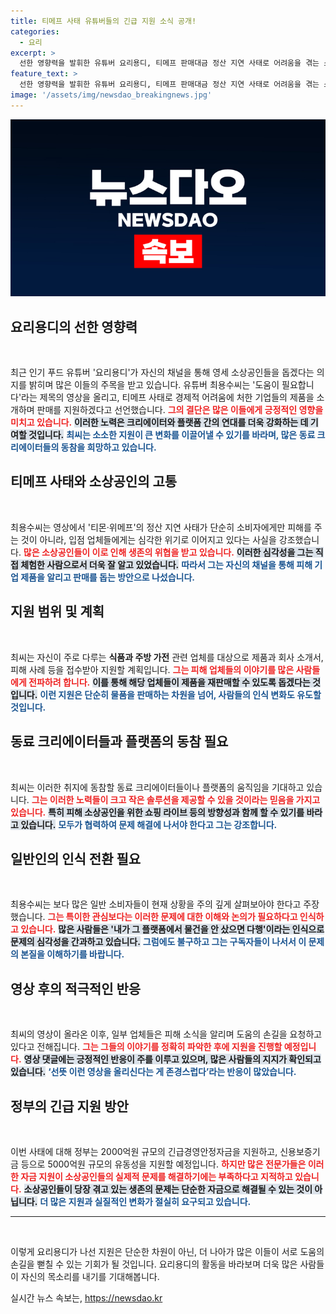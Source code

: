```yaml
---
title: 티메프 사태 유튜버들의 긴급 지원 소식 공개!
categories:
  - 요리
excerpt: >
  선한 영향력을 발휘한 유튜버 요리용디, 티메프 판매대금 정산 지연 사태로 어려움을 겪는 소상공인 지원에 나섰다. 제품 소개와 판매를 통해 동참하는 동료 크리에이터와 플랫폼이 있기를 바란다.
feature_text: >
  선한 영향력을 발휘한 유튜버 요리용디, 티메프 판매대금 정산 지연 사태로 어려움을 겪는 소상공인 지원에 나섰다. 제품 소개와 판매를 통해 동참하는 동료 크리에이터와 플랫폼이 있기를 바란다.
image: '/assets/img/newsdao_breakingnews.jpg'
---
```


<p><img src="/assets/img/newsdao_breakingnews.jpg" alt="bookingtag 속보" /></p>

<h2 data-ke-size="size26">요리용디의 선한 영향력</h2>

<p data-ke-size="size16">&nbsp;</p>

<p>최근 인기 푸드 유튜버 '요리용디'가 자신의 채널을 통해 영세 소상공인들을 돕겠다는 의지를 밝히며 많은 이들의 주목을 받고 있습니다. 유튜버 최용수씨는 '도움이 필요합니다'라는 제목의 영상을 올리고, 티메프 사태로 경제적 어려움에 처한 기업들의 제품을 소개하며 판매를 지원하겠다고 선언했습니다. <b><span style="color: #ee2323;">그의 결단은 많은 이들에게 긍정적인 영향을 미치고 있습니다.</span></b> <b><span style="background-color: #21538527;">이러한 노력은 크리에이터와 플랫폼 간의 연대를 더욱 강화하는 데 기여할 것입니다.</span></b> <b><span style="color: #1a5490;">최씨는 소소한 지원이 큰 변화를 이끌어낼 수 있기를 바라며, 많은 동료 크리에이터들의 동참을 희망하고 있습니다.</span></b></p>

<h2 data-ke-size="size26">티메프 사태와 소상공인의 고통</h2>

<p data-ke-size="size16">&nbsp;</p>

<p>최용수씨는 영상에서 '티몬·위메프'의 정산 지연 사태가 단순히 소비자에게만 피해를 주는 것이 아니라, 입점 업체들에게는 심각한 위기로 이어지고 있다는 사실을 강조했습니다. <b><span style="color: #ee2323;">많은 소상공인들이 이로 인해 생존의 위협을 받고 있습니다.</span></b> <b><span style="background-color: #21538527;">이러한 심각성을 그는 직접 체험한 사람으로서 더욱 잘 알고 있었습니다.</span></b> <b><span style="color: #1a5490;">따라서 그는 자신의 채널을 통해 피해 기업 제품을 알리고 판매를 돕는 방안으로 나섰습니다.</span></b></p>

<h2 data-ke-size="size26">지원 범위 및 계획</h2>

<p data-ke-size="size16">&nbsp;</p>

<p>최씨는 자신이 주로 다루는 <strong>식품과 주방 가전</strong> 관련 업체를 대상으로 제품과 회사 소개서, 피해 사례 등을 접수받아 지원할 계획입니다. <b><span style="color: #ee2323;">그는 피해 업체들의 이야기를 많은 사람들에게 전파하려 합니다.</span></b> <b><span style="background-color: #21538527;">이를 통해 해당 업체들이 제품을 재판매할 수 있도록 돕겠다는 것입니다.</span></b> <b><span style="color: #1a5490;">이런 지원은 단순히 물품을 판매하는 차원을 넘어, 사람들의 인식 변화도 유도할 것입니다.</span></b></p>

<h2 data-ke-size="size26">동료 크리에이터들과 플랫폼의 동참 필요</h2>

<p data-ke-size="size16">&nbsp;</p>

<p>최씨는 이러한 취지에 동참할 동료 크리에이터들이나 플랫폼의 움직임을 기대하고 있습니다. <b><span style="color: #ee2323;">그는 이러한 노력들이 크고 작은 솔루션을 제공할 수 있을 것이라는 믿음을 가지고 있습니다.</span></b> <b><span style="background-color: #21538527;">특히 피해 소상공인을 위한 쇼핑 라이브 등의 방향성과 함께 할 수 있기를 바라고 있습니다.</span></b> <b><span style="color: #1a5490;">모두가 협력하여 문제 해결에 나서야 한다고 그는 강조합니다.</span></b></p>

<h2 data-ke-size="size26">일반인의 인식 전환 필요</h2>

<p data-ke-size="size16">&nbsp;</p>

<p>최용수씨는 보다 많은 일반 소비자들이 현재 상황을 주의 깊게 살펴보아야 한다고 주장했습니다. <b><span style="color: #ee2323;">그는 특이한 관심보다는 이러한 문제에 대한 이해와 논의가 필요하다고 인식하고 있습니다.</span></b> <b><span style="background-color: #21538527;">많은 사람들은 '내가 그 플랫폼에서 물건을 안 샀으면 다행'이라는 인식으로 문제의 심각성을 간과하고 있습니다.</span></b> <b><span style="color: #1a5490;">그럼에도 불구하고 그는 구독자들이 나서서 이 문제의 본질을 이해하기를 바랍니다.</span></b></p>

<h2 data-ke-size="size26">영상 후의 적극적인 반응</h2>

<p data-ke-size="size16">&nbsp;</p>

<p>최씨의 영상이 올라온 이후, 일부 업체들은 피해 소식을 알리며 도움의 손길을 요청하고 있다고 전해집니다. <b><span style="color: #ee2323;">그는 그들의 이야기를 정확히 파악한 후에 지원을 진행할 예정입니다.</span></b> <b><span style="background-color: #21538527;">영상 댓글에는 긍정적인 반응이 주를 이루고 있으며, 많은 사람들의 지지가 확인되고 있습니다.</span></b> <b><span style="color: #1a5490;">‘선뜻 이런 영상을 올리신다는 게 존경스럽다’라는 반응이 많았습니다.</span></b></p>

<h2 data-ke-size="size26">정부의 긴급 지원 방안</h2>

<p data-ke-size="size16">&nbsp;</p>

<p>이번 사태에 대해 정부는 2000억원 규모의 긴급경영안정자금을 지원하고, 신용보증기금 등으로 5000억원 규모의 유동성을 지원할 예정입니다. <b><span style="color: #ee2323;">하지만 많은 전문가들은 이러한 자금 지원이 소상공인들의 실제적 문제를 해결하기에는 부족하다고 지적하고 있습니다.</span></b> <b><span style="background-color: #21538527;">소상공인들이 당장 겪고 있는 생존의 문제는 단순한 자금으로 해결될 수 있는 것이 아닙니다.</span></b> <b><span style="color: #1a5490;">더 많은 지원과 실질적인 변화가 절실히 요구되고 있습니다.</span></b></p>

<hr>

<p data-ke-size="size16">&nbsp;</p> 

<p>이렇게 요리용디가 나선 지원은 단순한 차원이 아닌, 더 나아가 많은 이들이 서로 도움의 손길을 뻗칠 수 있는 기회가 될 것입니다. 요리용디의 활동을 바라보며 더욱 많은 사람들이 자신의 목소리를 내기를 기대해봅니다.</p>
실시간 뉴스 속보는, <a href="https://newsdao.kr" rel="dofollow">https://newsdao.kr</a>


